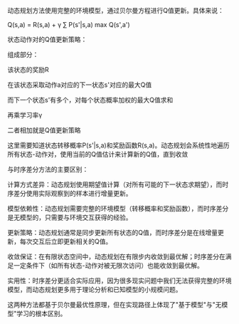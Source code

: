 动态规划方法使用完整的环境模型，通过贝尔曼方程进行Q值更新。具体来说：

Q(s,a) = R(s,a) + γ ∑ P(s'|s,a) max Q(s',a')


状态动作对的Q值更新策略：

组成部分：


该状态的奖励R

在该状态采取动作a对应的下一状态s'对应的最大Q值

而下一个状态s'有多个，对每个状态概率加权的最大Q值求和

再乘学习率γ

二者相加就是Q值更新策略

这里需要知道状态转移概率P(s'|s,a)和奖励函数R(s,a)。动态规划会系统性地遍历所有状态-动作对，使用当前的Q值估计来计算新的Q值，直到收敛



与时序差分方法的主要区别：

计算方式差异：动态规划使用期望值计算（对所有可能的下一状态求期望），而时序差分使用实际观察到的样本进行增量更新。

模型依赖性：动态规划需要完整的环境模型（转移概率和奖励函数），而时序差分是无模型的，只需要与环境交互获得的经验。

更新策略：动态规划通常是同步更新所有状态的Q值，而时序差分是在线增量更新，每次交互后立即更新相关的Q值。

收敛保证：在有限状态空间中，动态规划在有限步内收敛到最优解；时序差分在满足一定条件下（如所有状态-动作对被无限次访问）也能收敛到最优解。

实用性：时序差分更适合实际应用，因为很多现实问题中我们无法获得完整的环境模型，而动态规划更多用于理论分析和已知模型的小规模问题。

这两种方法都基于贝尔曼最优性原理，但在实现路径上体现了"基于模型"与"无模型"学习的根本区别。
